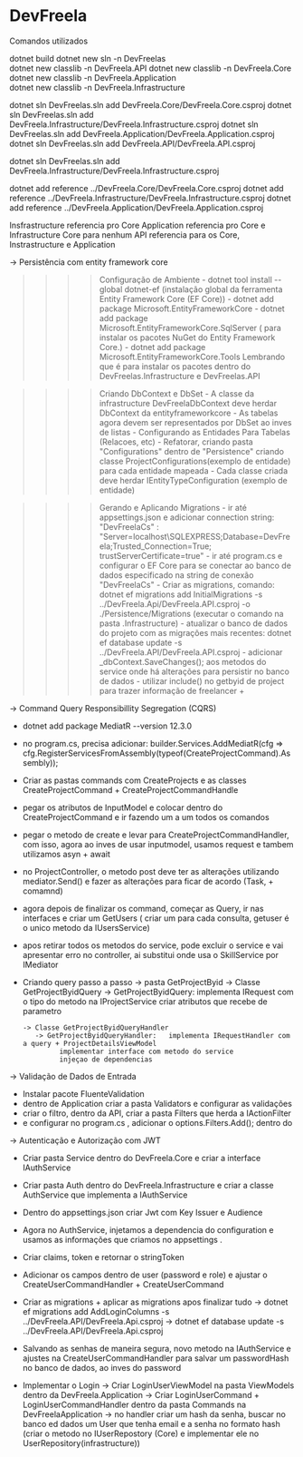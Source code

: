# DevFreela
Comandos utilizados


dotnet build
dotnet new sln -n DevFreelas       
dotnet new classlib -n DevFreela.API
dotnet new classlib -n DevFreela.Core
dotnet new classlib -n DevFreela.Application     
dotnet new classlib -n DevFreela.Infrastructure

dotnet sln DevFreelas.sln add DevFreela.Core/DevFreela.Core.csproj
dotnet sln DevFreelas.sln add DevFreela.Infrastructure/DevFreela.Infrastructure.csproj
dotnet sln DevFreelas.sln add DevFreela.Application/DevFreela.Application.csproj
dotnet sln DevFreelas.sln add DevFreela.API/DevFreela.API.csproj



dotnet sln DevFreelas.sln add DevFreela.Infrastructure/DevFreela.Infrastructure.csproj




dotnet add reference ../DevFreela.Core/DevFreela.Core.csproj
dotnet add reference ../DevFreela.Infrastructure/DevFreela.Infrastructure.csproj
dotnet add reference ../DevFreela.Application/DevFreela.Application.csproj



Insfrastructure referencia pro Core
Application referencia pro Core e Infrastructure
Core para nenhum
API referencia para os Core, Instrastructure e Application


-> Persistência com entity framework core 
 >>>> Configuração de Ambiente
    - dotnet tool install --global dotnet-ef (instalação global da ferramenta Entity Framework Core (EF Core))
    - dotnet add package Microsoft.EntityFrameworkCore
    - dotnet add package Microsoft.EntityFrameworkCore.SqlServer ( para instalar os pacotes NuGet do Entity Framework Core.)
    - dotnet add package Microsoft.EntityFrameworkCore.Tools
    Lembrando que é para instalar os pacotes dentro do DevFreelas.Infrastructure e DevFreelas.API

 >>>> Criando DbContext e DbSet
    - A classe da infrastructure DevFreelaDbContext deve herdar DbContext da entityframeworkcore
    - As tabelas agora devem ser representados por DbSet ao inves de listas
    - Configurando as Entidades Para Tabelas (Relacoes, etc) 
    - Refatorar, criando pasta "Configurations" dentro de "Persistence" criando classe ProjectConfigurations(exemplo de entidade) para cada entidade mapeada
    - Cada classe criada deve herdar IEntityTypeConfiguration<Project> (exemplo de entidade) 
    
 >>>> Gerando e Aplicando Migrations 
    - ir até appsettings.json e adicionar connection string:  "DevFreelaCs" : "Server=localhost\\SQLEXPRESS;Database=DevFreela;Trusted_Connection=True; trustServerCertificate=true"
    - ir até program.cs e configurar o EF Core para se conectar ao banco de dados especificado na string de conexão "DevFreelaCs"
    - Criar as migrations, comando: dotnet ef migrations add InitialMigrations -s ../DevFreela.Api/DevFreela.API.csproj -o ./Persistence/Migrations (executar o comando na pasta .Infrastructure)
    - atualizar o banco de dados do projeto com as migrações mais recentes: dotnet ef database update -s ../DevFreela.API/DevFreela.API.csproj 
    - adicionar _dbContext.SaveChanges(); aos metodos do service onde há alterações para persistir no banco de dados
    - utilizar include() no getbyid de project para trazer informação de freelancer + 


-> Command Query Responsibillity Segregation (CQRS)
   - dotnet add package MediatR --version 12.3.0
   - no program.cs, precisa adicionar: builder.Services.AddMediatR(cfg => cfg.RegisterServicesFromAssembly(typeof(CreateProjectCommand).Assembly));
   - Criar as pastas commands com CreateProjects e as classes CreateProjectCommand + CreateProjectCommandHandle
   - pegar os atributos de InputModel e colocar dentro do CreateProjectCommand e ir fazendo um a um todos os comandos
   - pegar o metodo de create e levar para CreateProjectCommandHandler, com isso, agora ao inves de usar inputmodel, usamos request e tambem utilizamos asyn + await
   - no ProjectController, o metodo post deve ter as alterações utilizando mediator.Send() e fazer as alterações para ficar de acordo (Task<iaction>, + comamnd)
   - agora depois de finalizar os command, começar as Query, ir nas interfaces e criar um GetUsers ( criar um para cada consulta, getuser é o unico metodo da IUsersService)
   - apos retirar todos os metodos do service, pode excluir o service e vai apresentar erro no controller, ai substitui onde usa o SkillService  por IMediator
   - Criando query passo a passo
      -> pasta GetProjectByid
         -> Classe GetProjectByidQuery 
            -> GetProjectByidQuery: implementa IRequest com o tipo do metodo na IProjectService  criar atributos que recebe de parametro 

         -> Classe GetProjectByidQueryHandler
            -> GetProjectByidQueryHandler:   implementa IRequestHandler com a query + ProjectDetailsViewModel  
                  implementar interface com metodo do service
                  injeçao de dependencias


-> Validação de Dados de Entrada
   - Instalar pacote FluenteValidation
   - dentro de Application criar a pasta Validators e configurar as validações
   - criar o filtro, dentro da API, criar a pasta Filters que herda a IActionFilter 
   - e configurar no program.cs , adicionar o options.Filters.Add<ValidationsFilter>(); dentro do 


-> Autenticação e Autorização com JWT
   - Criar pasta Service dentro do DevFreela.Core e criar a interface IAuthService 
   - Criar pasta Auth dentro do DevFreela.Infrastructure e criar a classe AuthService que implementa a IAuthService
   - Dentro do appsettings.json criar Jwt com Key Issuer e Audience
   - Agora no AuthService, injetamos a dependencia do configuration e usamos as informações que criamos no appsettings . 
   - Criar claims, token e retornar o stringToken

   - Adicionar os campos dentro de user (password e role) e ajustar o CreateUserCommandHandler + CreateUserCommand
   - Criar as migrations + aplicar as migrations apos finalizar tudo
      -> dotnet ef migrations add AddLoginColumns -s ../DevFreela.API/DevFreela.Api.csproj
      -> dotnet ef database update  -s ../DevFreela.API/DevFreela.Api.csproj   
   - Salvando as senhas de maneira segura, novo metodo na IAuthService e ajustes na CreateUserCommandHandler para salvar um passwordHash no banco de dados, ao inves do password 

   - Implementar o Login
      -> Criar LoginUserViewModel na pasta ViewModels dentro da DevFreela.Application
      -> Criar LoginUserCommand + LoginUserCommandHandler dentro da pasta Commands na DevFreelaApplication
      -> no handler criar um hash da senha, buscar no banco ed dados um User que tenha email e a senha no formato hash (criar o metodo no IUserRepostory (Core) e implementar ele no UserRepository(infrastructure))
      

   

      

    


